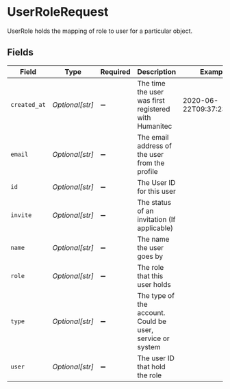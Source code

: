 # UserRoleRequest

UserRole holds the mapping of role to user for a particular object.


## Fields

| Field                                                     | Type                                                      | Required                                                  | Description                                               | Example                                                   |
| --------------------------------------------------------- | --------------------------------------------------------- | --------------------------------------------------------- | --------------------------------------------------------- | --------------------------------------------------------- |
| `created_at`                                              | *Optional[str]*                                           | :heavy_minus_sign:                                        | The time the user was first registered with Humanitec     | 2020-06-22T09:37:23.523Z                                  |
| `email`                                                   | *Optional[str]*                                           | :heavy_minus_sign:                                        | The email address of the user from the profile            |                                                           |
| `id`                                                      | *Optional[str]*                                           | :heavy_minus_sign:                                        | The User ID for this user                                 |                                                           |
| `invite`                                                  | *Optional[str]*                                           | :heavy_minus_sign:                                        | The status of an invitation (If applicable)               |                                                           |
| `name`                                                    | *Optional[str]*                                           | :heavy_minus_sign:                                        | The name the user goes by                                 |                                                           |
| `role`                                                    | *Optional[str]*                                           | :heavy_minus_sign:                                        | The role that this user holds                             |                                                           |
| `type`                                                    | *Optional[str]*                                           | :heavy_minus_sign:                                        | The type of the account. Could be user, service or system |                                                           |
| `user`                                                    | *Optional[str]*                                           | :heavy_minus_sign:                                        | The user ID that hold the role                            |                                                           |